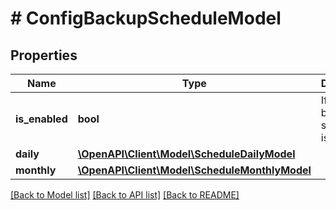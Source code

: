 # # ConfigBackupScheduleModel

## Properties

Name | Type | Description | Notes
------------ | ------------- | ------------- | -------------
**is_enabled** | **bool** | If *true*, backup scheduling is enabled. |
**daily** | [**\OpenAPI\Client\Model\ScheduleDailyModel**](ScheduleDailyModel.md) |  | [optional]
**monthly** | [**\OpenAPI\Client\Model\ScheduleMonthlyModel**](ScheduleMonthlyModel.md) |  | [optional]

[[Back to Model list]](../../README.md#models) [[Back to API list]](../../README.md#endpoints) [[Back to README]](../../README.md)
